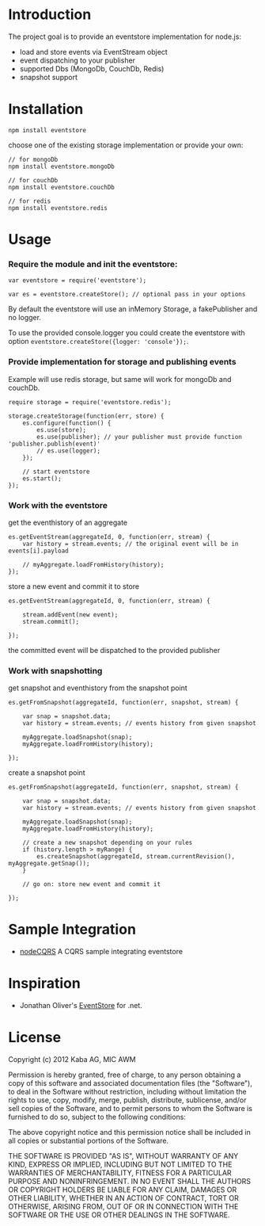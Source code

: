 # Introduction

The project goal is to provide an eventstore implementation for node.js:

- load and store events via EventStream object
- event dispatching to your publisher
- supported Dbs (MongoDb, CouchDb, Redis)
- snapshot support

# Installation

	npm install eventstore

choose one of the existing storage implementation or provide your own:

	// for mongoDb
	npm install eventstore.mongoDb

	// for couchDb
	npm install eventstore.couchDb

	// for redis
	npm install eventstore.redis

# Usage

### Require the module and init the eventstore:

	var eventstore = require('eventstore');

	var es = eventstore.createStore(); // optional pass in your options

By default the eventstore will use an inMemory Storage, a fakePublisher and no logger.

To use the provided console.logger you could create the eventstore 
with option `eventstore.createStore({logger: 'console'});`.

### Provide implementation for storage and publishing events

Example will use redis storage, but same will work for mongoDb and couchDb.

	require storage = require('eventstore.redis');

	storage.createStorage(function(err, store) {
	    es.configure(function() {
	        es.use(store);
	        es.use(publisher); // your publisher must provide function 'publisher.publish(event)'
	        // es.use(logger);
	    });

	    // start eventstore
	    es.start();
	});

### Work with the eventstore

get the eventhistory of an aggregate

    es.getEventStream(aggregateId, 0, function(err, stream) {                    
        var history = stream.events; // the original event will be in events[i].payload

        // myAggregate.loadFromHistory(history);
    });

store a new event and commit it to store

	es.getEventStream(aggregateId, 0, function(err, stream) {                    
        
    	stream.addEvent(new event);
        stream.commit();

    });

the committed event will be dispatched to the provided publisher

### Work with snapshotting

get snapshot and eventhistory from the snapshot point

	es.getFromSnapshot(aggregateId, function(err, snapshot, stream) {
		
		var snap = snapshot.data;
		var history = stream.events; // events history from given snapshot

		myAggregate.loadSnapshot(snap);
		myAggregate.loadFromHistory(history);

	});

create a snapshot point

	es.getFromSnapshot(aggregateId, function(err, snapshot, stream) {
		
		var snap = snapshot.data;
		var history = stream.events; // events history from given snapshot

		myAggregate.loadSnapshot(snap);
		myAggregate.loadFromHistory(history);

		// create a new snapshot depending on your rules
		if (history.length > myRange) {
			es.createSnapshot(aggregateId, stream.currentRevision(), myAggregate.getSnap());
		}

		// go on: store new event and commit it

	});




# Sample Integration

- [nodeCQRS](https://github.com/jamuhl/nodeCQRS) A CQRS sample integrating eventstore

# Inspiration

- Jonathan Oliver's [EventStore](https://github.com/joliver/EventStore) for .net.

# License

Copyright (c) 2012 Kaba AG, MIC AWM

Permission is hereby granted, free of charge, to any person obtaining a copy
of this software and associated documentation files (the "Software"), to deal
in the Software without restriction, including without limitation the rights
to use, copy, modify, merge, publish, distribute, sublicense, and/or sell
copies of the Software, and to permit persons to whom the Software is
furnished to do so, subject to the following conditions:

The above copyright notice and this permission notice shall be included in
all copies or substantial portions of the Software.

THE SOFTWARE IS PROVIDED "AS IS", WITHOUT WARRANTY OF ANY KIND, EXPRESS OR
IMPLIED, INCLUDING BUT NOT LIMITED TO THE WARRANTIES OF MERCHANTABILITY,
FITNESS FOR A PARTICULAR PURPOSE AND NONINFRINGEMENT. IN NO EVENT SHALL THE
AUTHORS OR COPYRIGHT HOLDERS BE LIABLE FOR ANY CLAIM, DAMAGES OR OTHER
LIABILITY, WHETHER IN AN ACTION OF CONTRACT, TORT OR OTHERWISE, ARISING FROM,
OUT OF OR IN CONNECTION WITH THE SOFTWARE OR THE USE OR OTHER DEALINGS IN
THE SOFTWARE.



